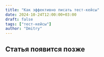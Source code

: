 ```yaml
---
title: "Как эффективно писать тест-кейсы"
date: 2024-10-24T12:00:00+03:00
draft: false
tags: ["тест-кейсы"]
author: "Dmitry"
---
```


## Статья появится позже